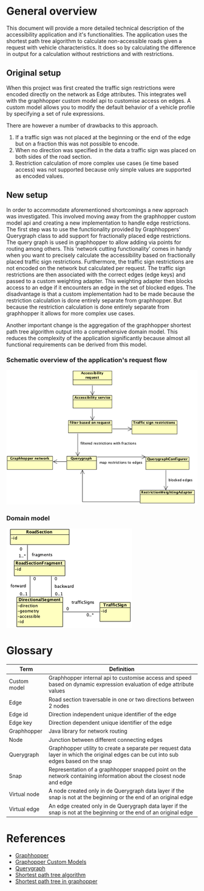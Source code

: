 # General overview

This document will provide a more detailed technical description of the accessibility application and it's functionalities.
The application uses the shortest path tree algorithm to calculate non-accessible roads given a request with vehicle characteristics.
It does so by calculating the difference in output for a calculation without restrictions and with restrictions.

## Original setup

<p>
When this project was first created the traffic sign restrictions were encoded directly on the network as Edge attributes.
This integrates well with the graphhopper custom model api to customise access on edges.
A custom model allows you to modify the default behavior of a vehicle profile by specifying a set of rule expressions.
 </p>
<p>There are however a number of drawbacks to this approach.</p>

1. If a traffic sign was not placed at the beginning or the end of the edge but on a fraction this was not possible to encode.
2. When no direction was specified in the data a traffic sign was placed on both sides of the road section.
3. Restriction calculation of more complex use cases (ie time based access) was not supported because only simple values are supported as
   encoded values.

## New setup

<p>
In order to accommodate aforementioned shortcomings a new approach was investigated.
This involved moving away from the graphhopper custom model api and creating a new implementation to handle edge restrictions.
The first step was to use the functionality provided by Graphhoppers' Querygraph class to add support for fractionally placed edge restrictions.
The query graph is used in graphhopper to allow adding via points for routing among others.
This 'network cutting functionality' comes in handy when you want to precisely calculate the accessibility based on fractionally placed traffic sign restrictions.
Furthermore, the traffic sign restrictions are not encoded on the network but calculated per request.
The traffic sign restrictions are then associated with the correct edges (edge keys) and passed to a custom weighting adapter.
This weighting adapter then blocks access to an edge if it encounters an edge in the set of blocked edges.
The disadvantage is that a custom implementation had to be made because the restriction calculation is done entirely separate from graphhopper.
But because the restriction calculation is done entirely separate from graphhopper it allows for more complex use cases.
</p>
<p>
Another important change is the aggregation of the graphhopper shortest path tree algorithm output into a comprehensive domain model. 
This reduces the complexity of the application significantly because almost all functional requirements can be derived from this model.
</p>

### Schematic overview of the application's request flow

![](schematic-overview.png)

### Domain model

![](domain-model.png)

# Glossary

| Term         | Definition                                                                                                                              |
|--------------|-----------------------------------------------------------------------------------------------------------------------------------------|
| Custom model | Graphhopper internal api to customise access and speed based on dynamic expression evaluation of edge attribute values                  |
| Edge         | Road section traversable in one or two directions between 2 nodes                                                                       |
| Edge id      | Direction independent unique identifier of the edge                                                                                     |
| Edge key     | Direction dependent unique identifier of the edge                                                                                       |
| Graphhopper  | Java library for network routing                                                                                                        |
| Node         | Junction between different connecting edges                                                                                             |
| Querygraph   | Graphhopper utility to create a separate per request data layer in which the original edges can be cut into sub edges based on the snap |
| Snap         | Representation of a graphhopper snapped point on the network containing information about the closest node and edge                     |
| Virtual node | A node created only in de Querygraph data layer if the snap is not at the beginning or the end of an original edge                      |
| Virtual edge | An edge created only in de Querygraph data layer if the snap is not at the beginning or the end of an original edge                     |

# References

- [Graphhopper](https://github.com/graphhopper/graphhopper)
- [Graphopper Custom Models](https://github.com/graphhopper/graphhopper/blob/master/docs/core/custom-models.md)
- [Querygraph](https://github.com/graphhopper/graphhopper/blob/master/docs/core/low-level-api.md)
- [Shortest path tree algorithm ](https://en.wikipedia.org/wiki/Shortest-path_tree)
- [Shortest path tree in graphopper](https://github.com/graphhopper/graphhopper/blob/master/docs/isochrone/java.md)
